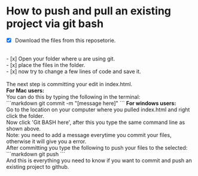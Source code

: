 # How to push and pull an existing project via git bash

- [x] Download the files from this reposetorie.
<br/>
- [x] Open your folder where u are using git.
<br/>
- [x] place the files in the folder.
<br/>
- [x] now try to change a few lines of code and save it.

<br/>
<br/>
The next step is committing your edit in index.html.
<br/>
<b>For Mac users:</b><br/>
You can do this by typing the following in the terminal:
<br/>
```markdown
git commit -m "[message here]"
```
<b>For windows users:</b>
<br/>
Go to the location on your computer where you pulled index.html and right click the folder.
<br/>
Now click 'Git BASH here', after this you type the same command line as shown above.
<br/>
Note: you need to add a message everytime you commit your files, otherwise it will give you a error.
<br/>
After committing you type the following to push your files to the selected:
```markdown
git push
```
<br/>
And this is everything you need to know if you want to commit and push an existing project to github.